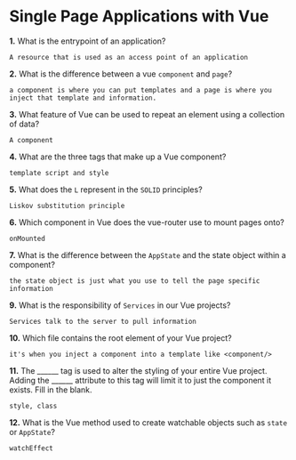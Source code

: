 # Single Page Applications with Vue

**1.** What is the entrypoint of an application?
<!-- enter you answer in the space below -->
```
A resource that is used as an access point of an application

```
**2.** What is the difference between a vue `component` and `page`?
<!-- enter you answer in the space below -->
```
a component is where you can put templates and a page is where you inject that template and information. 

```
**3.** What feature of Vue can be used to repeat an element using a collection of data?
<!-- enter you answer in the space below -->
```
A component 

```
**4.** What are the three tags that make up a Vue component?
<!-- enter you answer in the space below -->
```
template script and style

```
**5.** What does the `L` represent in the `SOLID` principles?
<!-- enter you answer in the space below -->
```
Liskov substitution principle

```
**6.** Which component in Vue does the vue-router use to mount pages onto?
<!-- enter you answer in the space below -->
```
onMounted

```
**7.** What is the difference between the `AppState` and the state object within a component?
<!-- enter you answer in the space below -->
```
the state object is just what you use to tell the page specific information

```
**9.** What is the responsibility of `Services` in our Vue projects?
<!-- enter you answer in the space below -->
```
Services talk to the server to pull information

```
**10.** Which file contains the root element of your Vue project?
<!-- enter you answer in the space below -->
```
it's when you inject a component into a template like <component/>

```
**11.** The ______ tag is used to alter the styling of your entire Vue project.  Adding the ______ attribute to this tag will limit it to just the component it exists.  Fill in the blank.
<!-- enter you answer in the space below -->
```
style, class

```
**12.** What is the Vue method used to create watchable objects such as `state` or `AppState`?
<!-- enter you answer in the space below -->
```
watchEffect

```